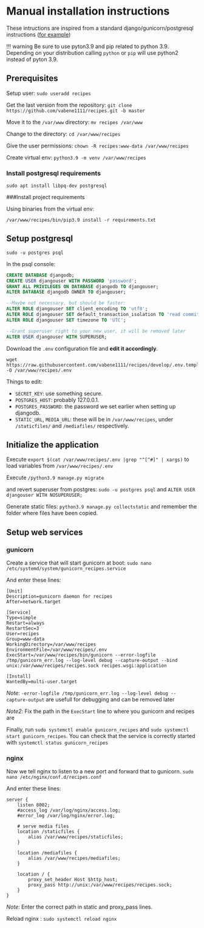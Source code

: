 # Manual installation instructions

These intructions are inspired from a standard django/gunicorn/postgresql instructions ([for example](https://www.digitalocean.com/community/tutorials/how-to-set-up-django-with-postgres-nginx-and-gunicorn-on-ubuntu-16-04))

!!! warning
    Be sure to use pyton3.9 and pip related to python 3.9. Depending on your distribution calling `python` or `pip` will use python2 instead of pyton 3.9.

## Prerequisites

Setup user: `sudo useradd recipes`

Get the last version from the repository: `git clone https://github.com/vabene1111/recipes.git -b master`

Move it to the `/var/www` directory: `mv recipes /var/www`

Change to the directory: `cd /var/www/recipes`

Give the user permissions: `chown -R recipes:www-data /var/www/recipes`

Create virtual env: `python3.9 -m venv /var/www/recipes`

### Install postgresql requirements

`sudo apt install libpq-dev postgresql`

###Install project requirements

Using binaries from the virtual env:

`/var/www/recipes/bin/pip3.9 install -r requirements.txt`


## Setup postgresql

`sudo -u postgres psql`

In the psql console:

```sql
CREATE DATABASE djangodb;
CREATE USER djangouser WITH PASSWORD 'password';
GRANT ALL PRIVILEGES ON DATABASE djangodb TO djangouser;
ALTER DATABASE djangodb OWNER TO djangouser;

--Maybe not necessary, but should be faster:
ALTER ROLE djangouser SET client_encoding TO 'utf8';
ALTER ROLE djangouser SET default_transaction_isolation TO 'read committed';
ALTER ROLE djangouser SET timezone TO 'UTC';

--Grant superuser right to your new user, it will be removed later
ALTER USER djangouser WITH SUPERUSER;
```

Download the `.env` configuration file and **edit it accordingly**.
```shell
wget https://raw.githubusercontent.com/vabene1111/recipes/develop/.env.template -O /var/www/recipes/.env
```

Things to edit:
- `SECRET_KEY`: use something secure.
- `POSTGRES_HOST`: probably 127.0.0.1.
- `POSTGRES_PASSWORD`: the password we set earlier when setting up djangodb.
- `STATIC_URL`, `MEDIA_URL`: these will be in `/var/www/recipes`, under `/staticfiles/` and `/mediafiles/` respectively.

## Initialize the application

Execute `export $(cat /var/www/recipes/.env |grep "^[^#]" | xargs)` to load variables from `/var/www/recipes/.env`

Execute `/python3.9 manage.py migrate`

and revert superuser from postgres: `sudo -u postgres psql` and `ALTER USER djangouser WITH NOSUPERUSER;`

Generate static files: `python3.9 manage.py collectstatic` and remember the folder where files have been copied.

## Setup web services

### gunicorn

Create a service that will start gunicorn at boot: `sudo nano /etc/systemd/system/gunicorn_recipes.service`

And enter these lines:

```service
[Unit]
Description=gunicorn daemon for recipes
After=network.target

[Service]
Type=simple
Restart=always
RestartSec=3
User=recipes
Group=www-data
WorkingDirectory=/var/www/recipes
EnvironmentFile=/var/www/recipes/.env
ExecStart=/var/www/recipes/bin/gunicorn --error-logfile /tmp/gunicorn_err.log --log-level debug --capture-output --bind unix:/var/www/recipes/recipes.sock recipes.wsgi:application

[Install]
WantedBy=multi-user.target
```

*Note*: `-error-logfile /tmp/gunicorn_err.log --log-level debug --capture-output` are usefull for debugging and can be removed later

*Note2*: Fix the path in the `ExecStart` line to where you gunicorn and recipes are

Finally, run `sudo systemctl enable gunicorn_recipes` and `sudo systemctl start gunicorn_recipes`. You can check that the service is correctly started with `systemctl status gunicorn_recipes`

### nginx

Now we tell nginx to listen to a new port and forward that to gunicorn. `sudo nano /etc/nginx/conf.d/recipes.conf`

And enter these lines:

```nginx
server {
    listen 8002;
    #access_log /var/log/nginx/access.log;
    #error_log /var/log/nginx/error.log;

    # serve media files
    location /staticfiles {
        alias /var/www/recipes/staticfiles;
    }
    
    location /mediafiles {
        alias /var/www/recipes/mediafiles;
    }

    location / {
        proxy_set_header Host $http_host;
        proxy_pass http://unix:/var/www/recipes/recipes.sock;
    }
}
```

*Note*: Enter the correct path in static and proxy_pass lines.

Reload nginx : `sudo systemctl reload nginx`
